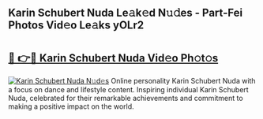 ## Karin Schubert Nuda Le𝚊k𝚎d N𝚞𝚍es - Part-Fei Photos Vid𝚎o Le𝚊ks yOLr2

# <h2><a href="http://fbfxnpk.evod.top/?m=Karin+Schubert+Nuda">🔗 👉🔴 Karin Schubert Nuda Vid𝚎o Ph𝚘t𝚘s</a></h2>

[![Karin Schubert Nuda N𝚞d𝚎s](https://i.imgur.com/8V9OHl7.gif)](http://fbfxnpk.evod.top/?m=Karin+Schubert+Nuda)
Online personality Karin Schubert Nuda with a focus on dance and lifestyle content. Inspiring individual Karin Schubert Nuda, celebrated for their remarkable achievements and commitment to making a positive impact on the world. 
